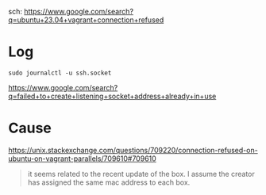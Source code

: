 sch: https://www.google.com/search?q=ubuntu+23.04+vagrant+connection+refused

# Log
`sudo journalctl -u ssh.socket`

https://www.google.com/search?q=failed+to+create+listening+socket+address+already+in+use

# Cause
https://unix.stackexchange.com/questions/709220/connection-refused-on-ubuntu-on-vagrant-parallels/709610#709610

>it seems related to the recent update of the box. I assume the creator has assigned the same mac address to each box.
